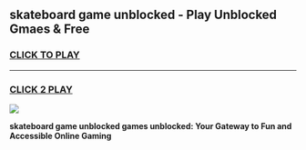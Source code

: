 
## skateboard game unblocked - Play Unblocked Gmaes & Free
<h3>
<a href="https://premium.freeplayer.one?title=skateboard_game_unblocked&ref=19F">CLICK TO PLAY</a></h3>
<hr>

<h3>
<a href="https://premium.freeplayer.one?title=skateboard_game_unblocked&ref=19F">CLICK 2 PLAY</a>
  
</h3>

<a href="https://premium.freeplayer.one?title=skateboard_game_unblocked&ref=19F/"><img src="https://clearcache.store/games.png"></a>


**skateboard game unblocked games unblocked: Your Gateway to Fun and Accessible Online Gaming**
